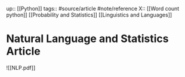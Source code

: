 up:: [[Python]]
tags:: #source/article #note/reference 
X:: [[Word count python]] [[Probability and Statistics]] [[Linguistics and Languages]]

# Natural Language and Statistics Article



![[NLP.pdf]]